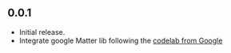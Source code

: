 ## 0.0.1

* Initial release.
* Integrate google Matter lib following the [codelab from Google](https://developers.home.google.com/codelabs/matter-sample-app?hl=en#0)
